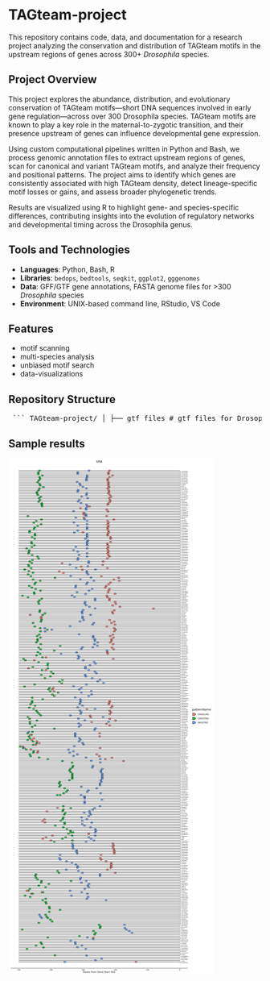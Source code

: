 # TAGteam-project

This repository contains code, data, and documentation for a research project analyzing the conservation and distribution of TAGteam motifs in the upstream regions of genes across 300+ *Drosophila* species.

## Project Overview

This project explores the abundance, distribution, and evolutionary conservation of TAGteam motifs—short DNA sequences involved in early gene regulation—across over 300 Drosophila species. TAGteam motifs are known to play a key role in the maternal-to-zygotic transition, and their presence upstream of genes can influence developmental gene expression.

Using custom computational pipelines written in Python and Bash, we process genomic annotation files to extract upstream regions of genes, scan for canonical and variant TAGteam motifs, and analyze their frequency and positional patterns. The project aims to identify which genes are consistently associated with high TAGteam density, detect lineage-specific motif losses or gains, and assess broader phylogenetic trends.

Results are visualized using R to highlight gene- and species-specific differences, contributing insights into the evolution of regulatory networks and developmental timing across the Drosophila genus.

## Tools and Technologies
- **Languages**: Python, Bash, R
- **Libraries**: `bedops`, `bedtools`, `seqkit`, `ggplot2`, `gggenomes`
- **Data**: GFF/GTF gene annotations, FASTA genome files for >300 *Drosophila* species
- **Environment**: UNIX-based command line, RStudio, VS Code

## Features

- motif scanning
- multi-species analysis
- unbiased motif search
- data-visualizations

## Repository Structure

<pre> ``` TAGteam-project/ │ ├── gtf_files # gtf files for Drosophila species ├── zipped_fasta # fasta files for Drosophila species ├── gene_name # Working directory │ ├── main.sh # Main script │ ├── vis.Rmd # Visualization pipeline │ ├── table.csv # empty csv table │ ├── gene_name_protein.fasta # sample gene protein sequence fasta file └── README.md ``` </pre>

## Sample results
![TAGteam Motif Distribution](/sna_plot.png)